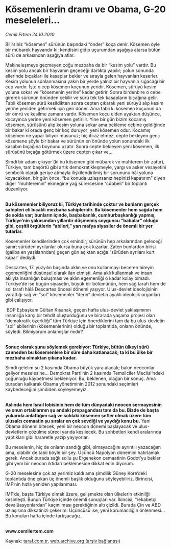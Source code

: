 # Kösemenlerin dramı ve Obama, G-20 meseleleri... 

*Cemil Ertem 24.10.2010*

<div class="yazi"><p>Bilirsiniz “kösemen” sürünün başındaki “önder” koça denir. Kösemen öyle bir mübarek hayvandır ki; kendisini gidip uçurumdan aşağıya atarsa bütün sürü de arkasından aşağıya atlar. </p>
<p>Makineleşmeye geçmeyen çoğu mezbaha da bir “kesim yolu” vardır. Bu kesim yolu ancak bir hayvanın geçeceği darlıkta yapılır; yolun sonunda ellerinde bıçakları ile kasaplar bekler ve sırayla gelen hayvanları keserler. Kesim yolunun sonlanmasına yakın bir yerde yalnız bir hayvanın sığacağı bir cep vardır. İşte o cep kösemen koçunun yeridir. Kösemen, sürüyü kesim yoluna sokar ve “kösemenin yerine” kadar getirir. Sonra birdenbire o cebe girerek sürünün önünden çekilir ve sürü tek tek kasapların bıçağına gelir. Tabii kösemen sürü kesildikten sonra cepten çıkarak yeni sürüyü alıp kesim yerine yeniden getirmek için geri döner. Ama tabii ki kösemen koçunun da bir ömrü ve kesilme zamanı vardır. Kösemen koçu elden ayaktan düşünce, kocayınca yerine yeni kösemen getirilir. Yine bir gün bizim kocamış kösemen, sürüsünü alıp kesim yoluna sokar ama bekleme cebine geldiğinde bir bakar ki orada genç bir koç duruyor; yeni kösemen odur. Kocamış kösemen ne yapar biliyor musunuz; hiç itiraz etmez, cepte bekleyen genç kösemene şöyle bir bakar ve sürünün en önünde yolun sonundaki ilk kasabın bıçağına boynunu uzatır. Sonra cepte bekleyen yeni kösemen, ilk sürüsünü bıçağa götürmek üzere cepten çıkar ve... </p>
<p>Şimdi bir adam çıkıyor (ki bu kösemen gibi mübarek ve muhterem bir zattır), Türkiye, tam başörtü gibi artık demokratikleşmeyle, yargı ve asker vesayetini sembolik olarak geriye atmayla ilişkilendirilmiş bir sorununu hâl yoluna koyacakken, bir gün önce, “bu konuda uzlaşırsanız hepinizi kapatırım” diyen diğer “muhteremin” ekmeğine yağ sürercesine “cübbeli” bir toplantı düzenliyor. </p>
<p><b><br/>Bu kösemenler biliyoruz ki, Türkiye tarihinde çoktur ve bunların gerçek sahipleri eli bıçaklı mezbaha sahipleridir. Bu kösemenler hem sağda hem de solda var; bunların içinde, başbakanlık, cumhurbaşkanlığı yapmış, Türkiye’nin yakasından yıllardır düşmemiş soyguncu “babalar” olduğu gibi, çeşitli örgütlerin “abileri,” yarı mafya siyasiler de önemli bir yer tutarlar.</b> </p>
<p>Kösemenler kendilerinden çok emindir; sürünün hep arkalarından geleceği sanır; sürüden ayrılanlar olursa buna çok kızarlar. Zaten bunlardan birisi (galiba en yaşlılarından) geçen gün açıktan açığa “sürüden ayrılanı kurt kapar’ dediydi. </p>
<p>Descartes, 17. yüzyılın başında aklın ve onu kullanmayı beceren bireyin egemenliğini düşünsel olarak ilan etmişti. Ama aklı kullanmak ve insan aklıyla insanlığın buluşması ve aklın egemenliği o kadar kolay olmadı. Türkiye’de ise bugün siyasetin, büyük bir bölümünün, hem sağ tarafı hem de sol tarafı hâlâ Descartes öncesi dönemi yaşıyor. Ulus-devlet ideolojisinin yarattığı sağ ve “sol” kösemenler “derin” devletin ayaklı ideolojik organları gibi çalışıyor.</p>
<p> BDP Eşbaşkanı Gültan Kışanak, geçen hafta ulus-devlet yaklaşımının insanlığa karşı bir tehdit oluşturduğunu<b> </b>ve birarada yaşama projesi olan “demokratik özerkliği” tüm Türkiye için önerdiklerini tam da bu ulus-devletin “sol” abilerinin (kösemenlerinin) olduğu bir toplantıda, onların önünde, söyledi. Bilmiyorum anlamışlar mıdır? </p>
<p><b><br/>Sonuç olarak şunu söylemek gerekiyor: Türkiye, bütün ülkeyi sürü zanneden bu kösemenlere bir süre daha katlanacak; ta ki bu ülke bir mezbaha olmaktan çıkana kadar. </b></p>
<p>Şimdi gelelim şu 2 kasımda Obama büyük yara alacak; bakın neoconlar geliyor meselesine... Demokrat Parti’nin 2 kasımda Temsilciler Meclisi’ndeki çoğunluğu kaybetmesi bekleniyor. Bu, beklenen, olağan bir sonuç. Ama buradan kalkarak Obama yönetiminin 2012 sonundaki seçimleri kaybedeceğini şimdiden söyleyemeyiz. </p>
<p><b><br/>Aslında hem İsrail lobisinin hem de tüm dünyadaki neocon sermayesinin ve onun ortaklarının şu andaki propagandası tam da bu. Bizde de başta yukarıda anlattığım sağ ve soldaki kösemen şefler olmak üzere tüm ulusalcı cemaatin şu sıralar en çok sevdiği ve yaydığı konu bu.</b> Yani Obama dönemi bitecek, yeni bir neocon dönemi başlayacak ve ulus-devletlerin çözülme süreci yarıda kesilecek. Bu sohbetleri kendi aralarında yaptıkları gibi hararetle yazıp yayıyorlar. </p>
<p>Bu meselenin, hiç de onların sandığı gibi, olmayacağını ayrıntılı yazacağım ama, olabilir de tabii böyle bir şey. Üçüncü Napolyon dönemini hatırlamak gerek. Ancak burada sağlı sollu şu Ergenekon cemaatinin Godot’yu bekler gibi yeni bir neocon iktidarı beklemesine dikkat edin diyorum.</p>
<p>G-20 meselesine çok az yerimiz kaldı ama şimdilik Güney Kore’deki toplantıda öne çıkan üç önemli başlık olduğunu söyleyebiliriz. Birincisi, IMF’nin hızla yeniden yapılanması. </p>
<p>IMF’de, başta Türkiye olmak üzere, gelişmekte olan ülkelerin etkinliği kesinleşti. Bunun Türkiye içinde önemli sonuçları var. İkincisi, “rekabetçi devalüasyonlardan” kaçınılması gerektiğinin altı çizildi. Burada Çin ve ABD uzlaşısına dikkatinizi çekerim. Üçüncüsü ise, yeni korumacılığın önlenmesi... Bu konuları hafta içinde tartışacağız.</p>
<p><b><br/>www.cemilertem.com</b> </p></div>

Kaynak: [taraf.com.tr](http://www.taraf.com.tr:80/cemil-ertem/makale-kosemenlerin-drami-ve-obama-g-20-meseleleri.htm), [web.archive.org (arşiv bağlantısı)](http://web.archive.org/web/20101025134943/http://www.taraf.com.tr:80/cemil-ertem/makale-kosemenlerin-drami-ve-obama-g-20-meseleleri.htm)
